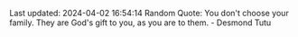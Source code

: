 Last updated: 2024-04-02 16:54:14
Random Quote: You don't choose your family. They are God's gift to you, as you are to them. - Desmond Tutu